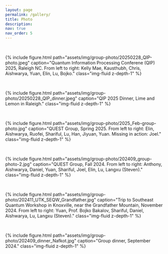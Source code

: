 ```yaml
---
layout: page
permalink: /gallery/
title: Photo
description: 
nav: true
nav_order: 5
---
```



<p>&nbsp;</p>

<div class="row justify-content-sm-left">
    <div class="col-sm-9 mt-4 mt-md-0">
        {% include figure.html path="assets/img/group-photo/20250228_QIP-photo.jpeg" caption="Quantum Information Processing Conferene (QIP) 2025, Raleigh NC. From left to right: Kelly Mae, Kausthubh, Chris, Aishwarya, Yuan, Elin, Lu, Bojko." class="img-fluid z-depth-1" %}
    </div>
</div>

<p>&nbsp;</p>

<div class="row justify-content-sm-left">
    <div class="col-sm-9 mt-4 mt-md-0">
        {% include figure.html path="assets/img/group-photo/20250228_QIP_dinner.jpeg" caption="QIP 2025 Dinner, Lime and Lemon in Raleigh." class="img-fluid z-depth-1" %}
    </div>
</div>

<p>&nbsp;</p>

<div class="row justify-content-sm-left">
    <div class="col-sm-9 mt-4 mt-md-0">
        {% include figure.html path="assets/img/group-photo/2025_Feb-group-photo.jpg" caption="QUEST Group, Spring 2025. From left to right: Elin, Aishwarya, Ruofei, Shariful, Lu, Han, Jiyuan, Yuan. Missing in action: Joel." class="img-fluid z-depth-1" %}
    </div>
</div>


<p>&nbsp;</p>

<div class="row justify-content-sm-left">
    <div class="col-sm-9 mt-4 mt-md-0">
        {% include figure.html path="assets/img/group-photo/202409_group-photo-2.jpg" caption="QUEST Group, Fall 2024. From left to right: Anthony, Aishwarya, Daniel, Yuan, Shariful, Joel, Elin, Lu, Langxu (Steven)." class="img-fluid z-depth-1" %}
    </div>
</div>

<p>&nbsp;</p>


<div class="row justify-content-sm-left">
    <div class="col-sm-9 mt-4 mt-md-0">
        {% include figure.html path="assets/img/group-photo/202411_UTK_SEQW_Grandfather.jpg" caption="Trip to Southeast Quantum Workshop in Knoxville, near the Grandfather Mountain, November 2024. From left to right: Yuan, Prof. Bojko Bakalov, Shariful, Daniel, Aishwarya, Lu, Langxu (Steven)." class="img-fluid z-depth-1" %}
    </div>
</div>


<p>&nbsp;</p>

<div class="row justify-content-sm-left">
    <div class="col-sm-9 mt-4 mt-md-0">
        {% include figure.html path="assets/img/group-photo/202409_dinner_Nafkot.jpg" caption="Group dinner, September 2024." class="img-fluid z-depth-1" %}
    </div>
</div>

